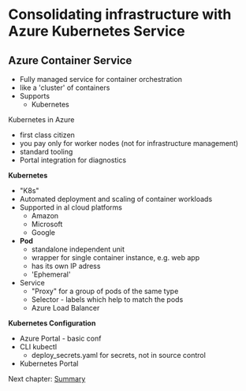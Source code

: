 # Consolidating infrastructure with Azure Kubernetes Service

## Azure Container Service

- Fully managed service for container orchestration
- like a 'cluster' of containers
- Supports
  - Kubernetes

Kubernetes in Azure
- first class citizen
- you pay only for worker nodes (not for infrastructure management)
- standard tooling
- Portal integration for diagnostics

**Kubernetes**
- "K8s"
- Automated deployment and scaling of container workloads
- Supported in al cloud platforms
  - Amazon
  - Microsoft
  - Google
- **Pod**
  - standalone independent unit
  - wrapper for single container instance, e.g. web app
  - has its own IP adress
  - 'Ephemeral' 
- Service
  - "Proxy" for a group of pods of the same type
  - Selector - labels which help to match the pods
  - Azure Load Balancer

**Kubernetes Configuration**
- Azure Portal - basic conf
- CLI kubectl 
  - deploy_secrets.yaml for secrets, not in source control 
- Kubernetes Portal

Next chapter: [Summary](summary.md)
